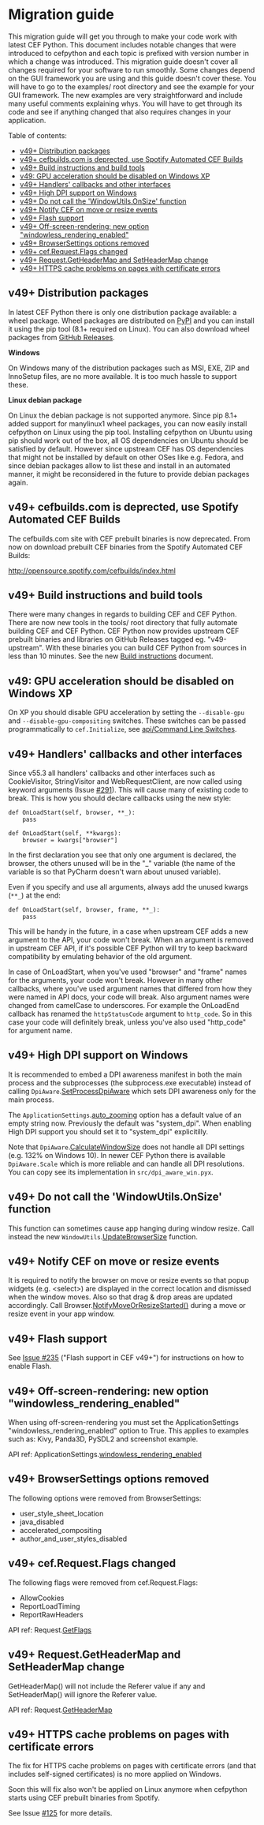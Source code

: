 # Migration guide

This migration guide will get you through to make your code work
with latest CEF Python. This document includes notable changes
that were introduced to cefpython and each topic is prefixed
with version number in which a change was introduced.
This migration guide doesn't cover all changes required for your
software to run smoothly. Some changes depend on the GUI framework
you are using and this guide doesn't cover these. You will have
to go to the examples/ root directory and see the example for your
GUI framework. The new examples are very straightforward and include
many useful comments explaining whys. You will have to get through
its code and see if anything changed that also requires changes
in your application.


Table of contents:
* [v49+ Distribution packages](#v49-distribution-packages)
* [v49+ cefbuilds.com is deprected, use Spotify Automated CEF Builds](#v49-cefbuildscom-is-deprected-use-spotify-automated-cef-builds)
* [v49+ Build instructions and build tools](#v49-build-instructions-and-build-tools)
* [v49: GPU acceleration should be disabled on Windows XP](#v49-gpu-acceleration-should-be-disabled-on-windows-xp)
* [v49+ Handlers' callbacks and other interfaces](#v49-handlers-callbacks-and-other-interfaces)
* [v49+ High DPI support on Windows](#v49-high-dpi-support-on-windows)
* [v49+ Do not call the 'WindowUtils.OnSize' function](#v49-do-not-call-the-windowutilsonsize-function)
* [v49+ Notify CEF on move or resize events](#v49-notify-cef-on-move-or-resize-events)
* [v49+ Flash support](#v49-flash-support)
* [v49+ Off-screen-rendering: new option "windowless_rendering_enabled"](#v49-off-screen-rendering-new-option-windowless_rendering_enabled)
* [v49+ BrowserSettings options removed](#v49-browsersettings-options-removed)
* [v49+ cef.Request.Flags changed](#v49-cefrequestflags-changed)
* [v49+ Request.GetHeaderMap and SetHeaderMap change](#v49-requestgetheadermap-and-setheadermap-change)
* [v49+ HTTPS cache problems on pages with certificate errors](#v49-https-cache-problems-on-pages-with-certificate-errors)



## v49+ Distribution packages

In latest CEF Python there is only one distribution package
available: a wheel package. Wheel packages are distributed on
[PyPI](https://pypi.python.org/pypi/cefpython3) and you can
install it using the pip tool (8.1+ required on Linux). You
can also download wheel packages from [GitHub Releases](../../../releases).

**Windows**

On Windows many of the distribution packages such as MSI, EXE,
ZIP and InnoSetup files, are no more available. It is too much
hassle to support these.

**Linux debian package**

On Linux the debian package is not supported anymore. Since
pip 8.1+ added support for manylinux1 wheel packages, you can
now easily install cefpython on Linux using the pip tool.
Installing cefpython on Ubuntu using pip should work out of
the box, all OS dependencies on Ubuntu should be satisfied
by default. However since upstream CEF has OS dependencies
that might not be installed by default on other OSes like e.g.
Fedora, and since debian packages allow to list these and install
in an automated manner, it might be reconsidered in the future
to provide debian packages again.


## v49+ cefbuilds.com is deprected, use Spotify Automated CEF Builds

The cefbuilds.com site with CEF prebuilt binaries is now deprecated.
From now on download prebuilt CEF binaries from the Spotify Automated
CEF Builds:

http://opensource.spotify.com/cefbuilds/index.html


## v49+ Build instructions and build tools

There were many changes in regards to building CEF and CEF Python.
There are now new tools in the tools/ root directory that fully
automate building CEF and CEF Python. CEF Python now provides
upstream CEF prebuilt binaries and libraries on GitHub Releases
tagged eg. "v49-upstream". With these binaries you can build
CEF Python from sources in less than 10 minutes. See the new
[Build instructions](Build-instructions.md) document.


## v49: GPU acceleration should be disabled on Windows XP

On XP you should disable GPU acceleration by setting the `--disable-gpu`
and `--disable-gpu-compositing` switches. These switches can
be passed programmatically to `cef.Initialize`, see
[api/Command Line Switches](../api/CommandLineSwitches.md).


## v49+ Handlers' callbacks and other interfaces

Since v55.3 all handlers' callbacks and other interfaces such as
CookieVisitor, StringVisitor and WebRequestClient, are now called
using keyword arguments (Issue [#291](../../../issues/291)).
This will cause many of existing code to break. This is how you
should declare callbacks using the new style:

```
def OnLoadStart(self, browser, **_):
	pass

def OnLoadStart(self, **kwargs):
	browser = kwargs["browser"]
```

In the first declaration you see that only one argument is
declared, the browser, the others unused will be in the "_"
variable (the name of the variable is so that PyCharm doesn't
warn about unused variable).

Even if you specify and use all arguments, always add the
unused kwargs (`**_`) at the end:

```
def OnLoadStart(self, browser, frame, **_):
	pass
```

This will be handy in the future, in a case when upstream CEF
adds a new argument to the API, your code won't break. When
an argument is removed in upstream CEF API, if it's possible
CEF Python will try to keep backward compatibility by
emulating behavior of the old argument.

In case of OnLoadStart, when you've used "browser" and "frame"
names for the arguments, your code won't break. However in
many other callbacks, where you've used argument names that
differed from how they were named in API docs, your code will
break. Also argument names were changed from camelCase
to underscores. For example the OnLoadEnd callback has renamed
the `httpStatusCode` argument to `http_code`. So in this case
your code will definitely break, unless you've also used
"http_code" for argument name.


## v49+ High DPI support on Windows

It is recommended to embed a DPI awareness manifest in both the main
process and the subprocesses (the subprocess.exe executable) instead
of calling `DpiAware`.[SetProcessDpiAware](../api/DpiAware.md#setprocessdpiaware)
which sets DPI awareness only for the main process.

The `ApplicationSettings`.[auto_zooming](../api/ApplicationSettings.md#auto_zooming)
option has a default value of an empty string now. Previously the
default was "system_dpi". When enabling High DPI support you should
set it to "system_dpi" explicitilly.

Note that `DpiAware`.[CalculateWindowSize](../api/DpiAware.md#calculatewindowsize)
does not handle all DPI settings (e.g. 132% on Windows 10).
In newer CEF Python there is available `DpiAware.Scale` which is more
reliable and can handle all DPI resolutions. You can copy see its
implementation in `src/dpi_aware_win.pyx`.

## v49+ Do not call the 'WindowUtils.OnSize' function

This function can sometimes cause app hanging during window resize.
Call instead the new `WindowUtils`.[UpdateBrowserSize](../api/WindowUtils.md#updatebrowsersize)
function.


## v49+ Notify CEF on move or resize events

It is required to notify the browser on move or resize events
so that popup widgets (e.g. \<select\>) are displayed in the correct
location and dismissed when the window moves. Also so that
drag & drop areas are updated accordingly. Call
Browser.[NotifyMoveOrResizeStarted()](../api/Browser.md#notifymoveorresizestarted)
during a move or resize event in your app window.


## v49+ Flash support

See [Issue #235](../../../issues/235) ("Flash support in CEF v49+")
for instructions on how to enable Flash.


## v49+ Off-screen-rendering: new option "windowless_rendering_enabled"

When using off-screen-rendering you must set the ApplicationSettings
"windowless_rendering_enabled" option to True. This applies to
examples such as: Kivy, Panda3D, PySDL2 and screenshot example.

API ref: ApplicationSettings.[windowless_rendering_enabled](../api/ApplicationSettings.md#windowless_rendering_enabled)


## v49+ BrowserSettings options removed

The following options were removed from BrowserSettings:
- user_style_sheet_location
- java_disabled
- accelerated_compositing
- author_and_user_styles_disabled


## v49+ cef.Request.Flags changed

The following flags were removed from cef.Request.Flags:
- AllowCookies
- ReportLoadTiming
- ReportRawHeaders

API ref: Request.[GetFlags](../api/Request.md#getflags)


## v49+ Request.GetHeaderMap and SetHeaderMap change

GetHeaderMap() will not include the Referer value if any
and SetHeaderMap() will ignore the Referer value.

API ref: Request.[GetHeaderMap](../api/Request.md#getheadermap)


## v49+ HTTPS cache problems on pages with certificate errors

The fix for HTTPS cache problems on pages with certificate errors
(and that includes self-signed certificates) is no more applied
on Windows.

Soon this will fix also won't be applied on Linux anymore when
cefpython starts using CEF prebuilt binaries from Spotify.

See Issue [#125](../../../issues/125) for more details.
